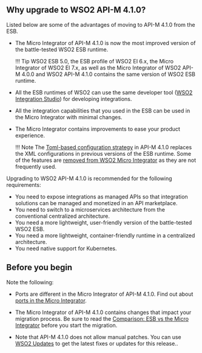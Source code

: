 ## Why upgrade to WSO2 API-M 4.1.0?

Listed below are some of the advantages of moving to API-M 4.1.0 from the ESB.

-	The Micro Integrator of API-M 4.1.0 is now the most improved version of the battle-tested WSO2 ESB runtime.

	!!! Tip
		WSO2 ESB 5.0, the ESB profile of WSO2 EI 6.x, the Micro Integrator of WSO2 EI 7.x, as well as the Micro Integrator of WSO2 API-M 4.0.0 and WSO2 API-M 4.1.0 contains the same version of WSO2 ESB runtime. 

-	All the ESB runtimes of WSO2 can use the same developer tool ([WSO2 Integration Studio](../../../integrate/develop/wso2-integration-studio)) for developing integrations. 

-	All the integration capabilities that you used in the ESB can be used in the Micro Integrator with minimal changes.

-	The Micro Integrator contains improvements to ease your product experience.

	!!! Note
		The [Toml-based configuration strategy](../../../reference/config-catalog-mi) in API-M 4.1.0 replaces the XML configurations in previous versions of the ESB runtime. Some of the features are [removed from WSO2 Micro Integrator](../../../get-started/about-this-release/#compare-this-release-with-previous-esbs) as they are not frequently used.  

Upgrading to WSO2 API-M 4.1.0 is recommended for the following requirements:

-	You need to expose integrations as managed APIs so that integration solutions can be managed and monetized in an API marketplace. 
-	You need to switch to a microservices architecture from the conventional centralized architecture.
-	You need a more lightweight, user-friendly version of the battle-tested WSO2 ESB.
-	You need a more lightweight, container-friendly runtime in a centralized architecture.
-	You need native support for Kubernetes.


## Before you begin

Note the following:

-	Ports are different in the Micro Integrator of API-M 4.1.0. Find out about [ports in the Micro Integrator](../../../install-and-setup/setup/reference/default-product-ports/#micro-integrator-ports).
-	The Micro Integrator of API-M 4.1.0 contains changes that impact your migration process. Be sure to read the [Comparison: ESB vs the Micro Integrator](../../../get-started/about-this-release/#compare-this-release-with-previous-esbs) before you start the migration.

-	Note that API-M 4.1.0 does not allow manual patches. You can use [WSO2 Updates](https://updates.docs.wso2.com/en/latest/updates/overview) to get the latest fixes or updates for this release..